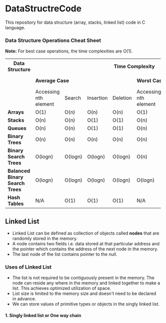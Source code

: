 # DataStructreCode
This repository for data structure (array, stacks, linked list) code in C language.

### Data Structure Operations Cheat Sheet
**Note:** For best case operations, the time complexities are O(1).
<table class="alt">
<tr>
<th>Data Structure</th>
<th colspan="8">Time Complexity</th>
<th>Space Complexity</th>
</tr>
<tr>
<td></td>
<td colspan="4"><strong>Average Case</strong></td>
<td colspan="4"><strong>Worst Case</strong></td>
<td><strong>Worst Case</strong></td>
</tr>
<tr>
<td></td>
<td>Accessing nth element</td>
<td>Search</td>
<td>Insertion</td>
<td>Deletion</td>
<td>Accessing nth element</td>
<td>Search</td>
<td>Insertion</td>
<td>Deletion</td>
<td></td>
</tr>
<tr>
<td><strong>Arrays</strong></td>
<td>O(1)</td>
<td>O(n)</td>
<td>O(n)</td>
<td>O(n)</td>
<td>O(1)</td>
<td>O(n)</td>
<td>O(n)</td>
<td>O(n)</td>
<td>O(n)</td>
</tr>
<tr>
<td><strong>Stacks</strong></td>
<td>O(n)</td>
<td>O(n)</td>
<td>O(1)</td>
<td>O(1)</td>
<td>O(n)</td>
<td>O(n)</td>
<td>O(1)</td>
<td>O(1)</td>
<td>O(n)</td>
</tr>
 <tr>
<td><strong>Queues</strong></td>
<td>O(n)</td>
<td>O(n)</td>
<td>O(1)</td>
<td>O(1)</td>
<td>O(n)</td>
<td>O(n)</td>
<td>O(1)</td>
<td>O(1)</td>
<td>O(n)</td>
</tr>
 <tr>
<td><strong>Binary Trees</strong></td>
<td>O(n)</td>
<td>O(n)</td>
<td>O(n)</td>
<td>O(n)</td>
<td>O(n)</td>
<td>O(n)</td>
<td>O(n)</td>
<td>O(n)</td>
<td>O(n)</td>
</tr>
  <tr>
<td><strong>Binary Search Trees</strong></td>
<td>O(logn)</td>
<td>O(logn)</td>
<td>O(logn)</td>
<td>O(logn)</td>
<td>O(n)</td>
<td>O(n)</td>
<td>O(n)</td>
<td>O(n)</td>
<td>O(n)</td>
</tr>
   <tr>
<td><strong>Balanced Binary Search Trees</strong></td>
<td>O(logn)</td>
<td>O(logn)</td>
<td>O(logn)</td>
<td>O(logn)</td>
<td>O(logn)</td>
<td>O(logn)</td>
<td>O(logn)</td>
<td>O(logn)</td>
<td>O(logn)</td>
</tr>
  <tr>
<td><strong>Hash Tables</strong></td>
<td>N/A</td>
<td>O(1)</td>
<td>O(1)</td>
<td>O(1)</td>
<td>N/A</td>
<td>O(n)</td>
<td>O(n)</td>
<td>O(n)</td>
<td>O(n)</td>
</tr>
</table>

## Linked List
* Linked List can be defined as collection of objects called **nodes** that are randomly stored in the memory.
* A node contains two fields i.e. data stored at that particular address and the pointer which contains the address of the next node in the memory.
* The last node of the list contains pointer to the null.
### Uses of Linked List
* The list is not required to be contiguously present in the memory. The node can reside any where in the memory and linked together to make a list. This achieves optimized utilization of space.
* List size is limited to the memory size and doesn't need to be declared in advance.
* We can store values of primitive types or objects in the singly linked list.
#### 1. Singly linked list or One way chain
